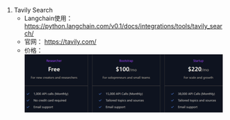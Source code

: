 1. Tavily Search
    - Langchain使用：https://python.langchain.com/v0.1/docs/integrations/tools/tavily_search/
    - 官网： https://tavily.com/
    - 价格：![](.02_互联网api_images/tavily_search价格.png)
